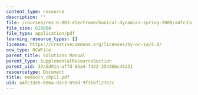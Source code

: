 ```yaml
---
content_type: resource
description: ''
file: /courses/res-6-003-electromechanical-dynamics-spring-2009/a4fc33e5686adac309dd9f3bbf127e2c_emdsoln_chp11.pdf
file_size: 620804
file_type: application/pdf
learning_resource_types: []
license: https://creativecommons.org/licenses/by-nc-sa/4.0/
ocw_type: OCWFile
parent_title: Solutions Manual
parent_type: SupplementalResourceSection
parent_uid: 33a5d91a-affd-85a4-f422-354366c45231
resourcetype: Document
title: emdsoln_chp11.pdf
uid: a4fc33e5-686a-dac3-09dd-9f3bbf127e2c
---
```


